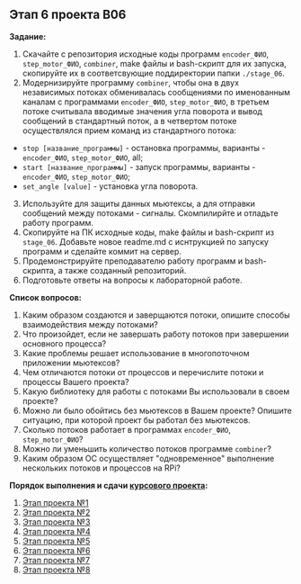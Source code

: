 ## Этап 6 проекта В06

__Задание:__  
1. Скачайте с репозитория исходные коды программ `encoder_ФИО`, `step_motor_ФИО`, `combiner`, make файлы и bash-скрипт для их запуска, скопируйте их в соответсвующие поддиректории папки `./stage_06`.
2. Модернизируйте программу `combiner`, чтобы она в двух независимых потоках обменивалась сообщениями по именованным каналам с программами `encoder_ФИО`, `step_motor_ФИО`, в третьем потоке считывала вводимые значения угла поворота и вывод сообщений в стандартный поток, а в четвертом потоке осуществлялся прием команд из стандартного потока:
* `stop [название_программы]` - остановка программы, варианты - `encoder_ФИО`, `step_motor_ФИО`, all;
* `start [название_программы]` - запуск программы, варианты - `encoder_ФИО`, `step_motor_ФИО`;
* `set_angle [value]` - установка угла поворота.
3. Используйте для защиты данных мьютексы, а для отправки сообщений между потоками - сигналы. Скомпилирйте и отладьте работу программ.
4. Скопируйте на ПК исходные коды, make файлы и bash-скрипт из `stage_06`. Добавьте новое readme.md с иснтрукцией по запуску программ и сделайте коммит на сервер.
5. Продемонстрируйте преподавателю работу программ и bash-скрипта, а также созданный репозиторий. 
6. Подготовьте ответы на вопросы к лабораторной работе.

__Список вопросов:__  
1. Каким образом создаются и заверщаются потоки, опишите способы взаимодействия между потоками?
2. Что произойдет, если не завершать работу потоков при завершении основного процесса?
3. Какие проблемы решает использование в многопоточном приложении мьютексов?
4. Чем отличаются потоки от процессов и перечислите потоки и процессы Вашего проекта?
5. Какую библиотеку для работы с потоками Вы использовали в своем проекте?
6. Можно ли было обойтись без мьютексов в Вашем проекте? Опишите ситуацию, при которой проект бы работал без мьютексов.
7. Сколько потоков работает в программах `encoder_ФИО`, `step_motor_ФИО`?
8. Можно ли уменьшить количество потоков программе `combiner`?
9. Каким образом ОС осуществляет "одновременное" выполнение нескольких потоков и процессов на RPi?

__Порядок выполнения и сдачи [курсового проекта](var_06_task.md):__
1. [Этап проекта №1](var_06_stage_01.md)
2. [Этап проекта №2](var_06_stage_02.md)
3. [Этап проекта №3](var_06_stage_03.md)
4. [Этап проекта №4](var_06_stage_04.md)
5. [Этап проекта №5](var_06_stage_05.md)
6. [Этап проекта №6](var_06_stage_06.md)
7. [Этап проекта №7](var_06_stage_07.md)
8. [Этап проекта №8](var_06_stage_08.md)

